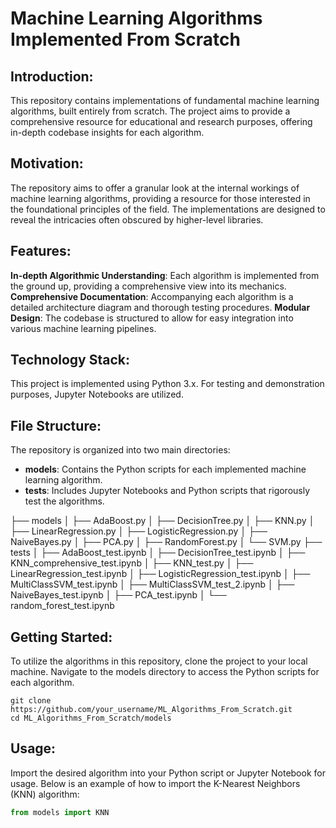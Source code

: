 # Machine Learning Algorithms Implemented From Scratch
## Introduction:
This repository contains implementations of fundamental machine learning algorithms, built entirely from scratch. The project aims to provide a comprehensive resource for educational and research purposes, offering in-depth codebase insights for each algorithm.
## Motivation:
The repository aims to offer a granular look at the internal workings of machine learning algorithms, providing a resource for those interested in the foundational principles of the field. The implementations are designed to reveal the intricacies often obscured by higher-level libraries.
## Features:
__In-depth Algorithmic Understanding__: Each algorithm is implemented from the ground up, providing a comprehensive view into its mechanics.
__Comprehensive Documentation__: Accompanying each algorithm is a detailed architecture diagram and thorough testing procedures.
__Modular Design__: The codebase is structured to allow for easy integration into various machine learning pipelines.
## Technology Stack:
This project is implemented using Python 3.x. For testing and demonstration purposes, Jupyter Notebooks are utilized.
## File Structure:
The repository is organized into two main directories:
- __models__: Contains the Python scripts for each implemented machine learning algorithm.
- __tests__: Includes Jupyter Notebooks and Python scripts that rigorously test the algorithms.

├── models
│   ├── AdaBoost.py
│   ├── DecisionTree.py
│   ├── KNN.py
│   ├── LinearRegression.py
│   ├── LogisticRegression.py
│   ├── NaiveBayes.py
│   ├── PCA.py
│   ├── RandomForest.py
│   └── SVM.py
├── tests
│   ├── AdaBoost_test.ipynb
│   ├── DecisionTree_test.ipynb
│   ├── KNN_comprehensive_test.ipynb
│   ├── KNN_test.py
│   ├── LinearRegression_test.ipynb
│   ├── LogisticRegression_test.ipynb
│   ├── MultiClassSVM_test.ipynb
│   ├── MultiClassSVM_test_2.ipynb
│   ├── NaiveBayes_test.ipynb
│   ├── PCA_test.ipynb
│   └── random_forest_test.ipynb

## Getting Started:
To utilize the algorithms in this repository, clone the project to your local machine. Navigate to the models directory to access the Python scripts for each algorithm.
```commandline
git clone https://github.com/your_username/ML_Algorithms_From_Scratch.git
cd ML_Algorithms_From_Scratch/models
```

## Usage:
Import the desired algorithm into your Python script or Jupyter Notebook for usage. Below is an example of how to import the K-Nearest Neighbors (KNN) algorithm:
```python
from models import KNN
```